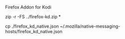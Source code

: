 Firefox Addon for Kodi

zip -r -FS ../firefox-kd.zip *

cp ./firefox_kd_native.json ~/.mozilla/native-messaging-hosts/firefox_kd_native.json
